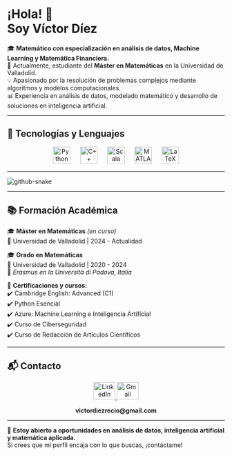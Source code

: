 <h1 align="left">¡Hola! 👋<br>Soy Víctor Díez</h1>

<p align="left">
🎓 <strong>Matemático con especialización en análisis de datos, Machine Learning y Matemática Financiera.</strong><br>
📍 Actualmente, estudiante del <strong>Máster en Matemáticas</strong> en la Universidad de Valladolid.<br>
💡 Apasionado por la resolución de problemas complejos mediante algoritmos y modelos computacionales.<br>
📊 Experiencia en análisis de datos, modelado matemático y desarrollo de soluciones en inteligencia artificial.<br>
</p>

---

## 🚀 Tecnologías y Lenguajes  

<div align="center">
  <img src="https://cdn.jsdelivr.net/gh/devicons/devicon/icons/python/python-original.svg" height="40" alt="Python" />
  <img width="15" />
  <img src="https://cdn.jsdelivr.net/gh/devicons/devicon/icons/cplusplus/cplusplus-original.svg" height="40" alt="C++" />
  <img width="15" />
  <img src="https://cdn.jsdelivr.net/gh/devicons/devicon/icons/scala/scala-original.svg" height="40" alt="Scala" />
  <img width="15" />
  <img src="https://cdn.jsdelivr.net/gh/devicons/devicon/icons/matlab/matlab-original.svg" height="40" alt="MATLAB" />
  <img width="15" />
  <img src="https://cdn.jsdelivr.net/gh/devicons/devicon/icons/latex/latex-original.svg" height="40" alt="LaTeX" />
</div>

---

<picture>
  <source media="(prefers-color-scheme: dark)" srcset="https://raw.githubusercontent.com/victordiez02/victordiez02/output/github-snake-dark.svg" />
  <source media="(prefers-color-scheme: light)" srcset="https://raw.githubusercontent.com/victordiez02/victordiez02/output/github-snake.svg" />
  <img alt="github-snake" src="https://raw.githubusercontent.com/tobiasmeyhoefer/tobiasmeyhoefer/output/github-snake.svg" />
</picture>

---

## 📚 Formación Académica  

🎓 **Máster en Matemáticas** *(en curso)*  
📍 Universidad de Valladolid | 2024 - Actualidad  

🎓 **Grado en Matemáticas**  
📍 Universidad de Valladolid | 2020 - 2024  
📍 *Erasmus en la Università di Padova, Italia*  

📜 **Certificaciones y cursos:**  
✔️ Cambridge English: Advanced (C1)  
✔️ Python Esencial  
✔️ Azure: Machine Learning e Inteligencia Artificial  
✔️ Curso de Ciberseguridad  
✔️ Curso de Redacción de Artículos Científicos  

---

## 📬 Contacto  

<div align="center">
  <a href="https://www.linkedin.com/in/victordiezrecio" target="_blank">
    <img src="https://raw.githubusercontent.com/maurodesouza/profile-readme-generator/master/src/assets/icons/social/linkedin/default.svg" width="50" height="40" alt="LinkedIn" />
  </a>
  <a href="mailto:victordiezrecio@gmail.com" target="_blank">
    <img src="https://raw.githubusercontent.com/maurodesouza/profile-readme-generator/master/src/assets/icons/social/gmail/default.svg" width="50" height="40" alt="Gmail" />
  </a>
</div>
<a href="mailto:victordiezrecio@gmail.com" target="_blank">
</a>
<p align="center"><b>victordiezrecio@gmail.com</b></p>

---

📢 **Estoy abierto a oportunidades en análisis de datos, inteligencia artificial y matemática aplicada.**  
Si crees que mi perfil encaja con lo que buscas, ¡contáctame!

###

<br clear="both">

